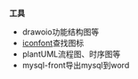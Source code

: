 **工具**
* drawoio功能结构图等
* [iconfont](https://www.iconfont.cn/)查找图标
* plantUML流程图、时序图等
* mysql-front导出mysql到word